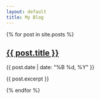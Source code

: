 ```yaml
---
layout: default
title: My Blog
---
```

{% for post in site.posts %}
  <h2><a href="{{ post.url }}">{{ post.title }}</a></h2>
  <p>{{ post.date | date: "%B %d, %Y" }}</p>
  <p>{{ post.excerpt }}</p>
{% endfor %}

